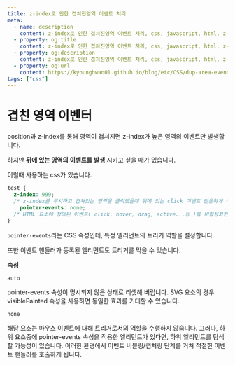 ```yaml
---
title: z-index로 인한 겹쳐진영역 이벤트 처리
meta:
  - name: description
    content: z-index로 인한 겹쳐진영역 이벤트 처리, css, javascript, html, z-index, pointer-event
  - property: og:title
    content: z-index로 인한 겹쳐진영역 이벤트 처리, css, javascript, html, z-index, pointer-event
  - property: og:description
    content: z-index로 인한 겹쳐진영역 이벤트 처리, css, javascript, html, z-index, pointer-event
  - property: og:url
    content: https://kyounghwan01.github.io/blog/etc/CSS/dup-area-event/
tags: ["css"]
---
```


# 겹친 영역 이벤터

position과 z-index를 통해 영역이 겹쳐지면 z-index가 높은 영역의 이벤트만 발생합니다.

하지만 **뒤에 있는 영역의 이벤트를 발생** 시키고 싶을 때가 있습니다.

이럴때 사용하는 css가 있습니다.

```css
test {
  z-index: 999;
  /* z-index를 무시하고 겹쳐있는 영역을 클릭했을때 뒤에 있는 click 이벤트 반응하게 하기 */
	pointer-events: none; 
  /* HTML 요소에 정의된 이벤트( click, hover, drag, active...등 )를 비활성화한다. */
}
```

`pointer-events`라는 CSS 속성인데, 특정 엘리먼트의 트리거 역할을 설정합니다.

또한 이벤트 핸들러가 등록된 엘리먼트도 트리거를 막을 수 있습니다.

**속성**

`auto`

pointer-events 속성이 명시되지 않은 상태로 리셋해 버립니다. SVG 요소의 경우 visiblePainted 속성을 사용하면 동일한 효과를 기대할 수 있습니다.

`none`

해당 요소는 마우스 이벤트에 대해 트리거로서의 역할을 수행하지 않습니다. 그러나, 하위 요소중에 pointer-events 속성을 적용한 엘리먼트가 있다면, 하위 엘리먼트를 탐색할 가능성이 있습니다. 이러한 환경에서 이벤트 버블링/캡처링 단계를 거쳐 적절한 이벤트 핸들러를 호출하게 됩니다.

<TagLinks />

<Comment />
